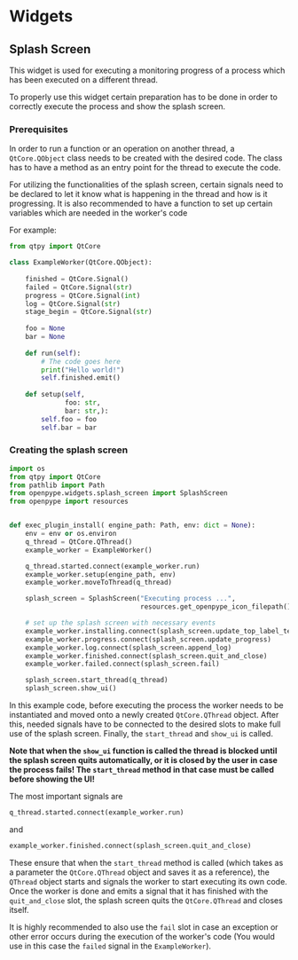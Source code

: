 # Widgets

## Splash Screen

This widget is used for executing a monitoring progress of a process which has been executed on a different thread.

To properly use this widget certain preparation has to be done in order to correctly execute the process and show the
splash screen.

### Prerequisites

In order to run a function or an operation on another thread, a `QtCore.QObject` class needs to be created with the
desired code. The class has to have a method as an entry point for the thread to execute the code.

For utilizing the functionalities of the splash screen, certain signals need to be declared to let it know what is
happening in the thread and how is it progressing. It is also recommended to have a function to set up certain variables
which are needed in the worker's code

For example:
```python
from qtpy import QtCore

class ExampleWorker(QtCore.QObject):
    
    finished = QtCore.Signal()
    failed = QtCore.Signal(str)
    progress = QtCore.Signal(int)
    log = QtCore.Signal(str)
    stage_begin = QtCore.Signal(str)
    
    foo = None
    bar = None
    
    def run(self):
        # The code goes here
        print("Hello world!")
        self.finished.emit()
        
    def setup(self,
              foo: str,
              bar: str,):
        self.foo = foo
        self.bar = bar
```

### Creating the splash screen

```python
import os
from qtpy import QtCore
from pathlib import Path
from openpype.widgets.splash_screen import SplashScreen
from openpype import resources


def exec_plugin_install( engine_path: Path, env: dict = None):
    env = env or os.environ
    q_thread = QtCore.QThread()
    example_worker = ExampleWorker()

    q_thread.started.connect(example_worker.run)
    example_worker.setup(engine_path, env)
    example_worker.moveToThread(q_thread)

    splash_screen = SplashScreen("Executing process ...",
                                 resources.get_openpype_icon_filepath())

    # set up the splash screen with necessary events
    example_worker.installing.connect(splash_screen.update_top_label_text)
    example_worker.progress.connect(splash_screen.update_progress)
    example_worker.log.connect(splash_screen.append_log)
    example_worker.finished.connect(splash_screen.quit_and_close)
    example_worker.failed.connect(splash_screen.fail)

    splash_screen.start_thread(q_thread)
    splash_screen.show_ui()
```

In this example code, before executing the process the worker needs to be instantiated and moved onto a newly created
`QtCore.QThread` object. After this, needed signals have to be connected to the desired slots to make full use of
the splash screen. Finally, the `start_thread` and `show_ui` is called.

**Note that when the `show_ui` function is called the thread is blocked until the splash screen quits automatically, or 
it is closed by the user in case the process fails! The `start_thread` method in that case must be called before
showing the UI!**

The most important signals are
```python
q_thread.started.connect(example_worker.run)
```
 and
```python
example_worker.finished.connect(splash_screen.quit_and_close)
```

These ensure that when the `start_thread` method is called (which takes as a parameter the `QtCore.QThread` object and
saves it as a reference), the `QThread` object starts and signals the worker to
start executing its own code. Once the worker is done and emits a signal that it has finished with the `quit_and_close`
slot, the splash screen quits the `QtCore.QThread` and closes itself.

It is highly recommended to also use the `fail` slot in case an exception or other error occurs during the execution of
the worker's code (You would use in this case the `failed` signal in the `ExampleWorker`).
